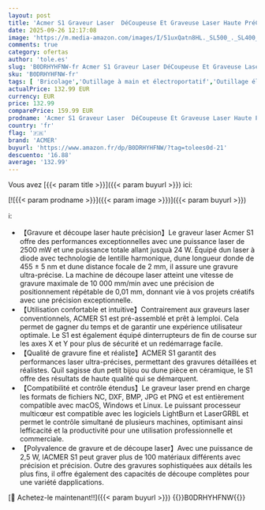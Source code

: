 ```yaml
---
layout: post
title: 'Acmer S1 Graveur Laser  DéCoupeuse Et Graveuse Laser Haute PréCision 2500 MW  Surface De Travail Portable 130 X 130 MM Convient Au Bois Et à L Acrylique Foncé  Machine De Gravure Laser DIY'
date: 2025-09-26 12:17:08
image: 'https://m.media-amazon.com/images/I/51uxQatn8HL._SL500_._SL400_.jpg'
comments: true
category: ofertas
author: 'tole.es'
slug: 'B0DRHYHFNW-fr Acmer S1 Graveur Laser DéCoupeuse Et Graveuse Laser Haute...'
sku: 'B0DRHYHFNW-fr'
tags: [ 'Bricolage','Outillage à main et électroportatif','Outillage électroportatif','Outils de gravure','acmer','🇫🇷', ]
actualPrice: 132.99 EUR
currency: EUR
price: 132.99
comparePrice: 159.99 EUR
prodname: 'Acmer S1 Graveur Laser  DéCoupeuse Et Graveuse Laser Haute PréCision 2500 MW  Surface De Travail Portable 130 X 130 MM Convient Au Bois Et à L Acrylique Foncé  Machine De Gravure Laser DIY'
country: 'fr'
flag: '🇫🇷'
brand: 'ACMER'
buyurl: 'https://www.amazon.fr/dp/B0DRHYHFNW/?tag=tolees0d-21'
descuento: '16.88'
average: '132.99'
---
```


Vous avez [{{< param title >}}]({{< param buyurl >}}) ici:

[![{{< param prodname >}}]({{< param image >}})]({{< param buyurl >}})

ℹ️:

- 【Gravure et découpe laser haute précision】Le graveur laser Acmer S1 offre des performances exceptionnelles avec une puissance laser de 2500 mW et une puissance totale allant jusquà 24 W. Équipé dun laser à diode avec technologie de lentille harmonique, dune longueur donde de 455 ± 5 nm et dune distance focale de 2 mm, il assure une gravure ultra-précise. La machine de découpe laser atteint une vitesse de gravure maximale de 10 000 mm/min avec une précision de positionnement répétable de 0,01 mm, donnant vie à vos projets créatifs avec une précision exceptionnelle.
- 【Utilisation confortable et intuitive】Contrairement aux graveurs laser conventionnels, ACMER S1 est pré-assemblé et prêt à lemploi. Cela permet de gagner du temps et de garantir une expérience utilisateur optimale. Le S1 est également équipé dinterrupteurs de fin de course sur les axes X et Y pour plus de sécurité et un redémarrage facile.
- 【Qualité de gravure fine et réaliste】ACMER S1 garantit des performances laser ultra-précises, permettant des gravures détaillées et réalistes. Quil sagisse dun petit bijou ou dune pièce en céramique, le S1 offre des résultats de haute qualité qui se démarquent.
- 【Compatibilité et contrôle étendus】Le graveur laser prend en charge les formats de fichiers NC, DXF, BMP, JPG et PNG et est entièrement compatible avec macOS, Windows et Linux. Le puissant processeur multicœur est compatible avec les logiciels LightBurn et LaserGRBL et permet le contrôle simultané de plusieurs machines, optimisant ainsi lefficacité et la productivité pour une utilisation professionnelle et commerciale.
- 【Polyvalence de gravure et de découpe laser】Avec une puissance de 2,5 W, lACMER S1 peut graver plus de 100 matériaux différents avec précision et précision. Outre des gravures sophistiquées aux détails les plus fins, il offre également des capacités de découpe complètes pour une variété dapplications.

[🛒 Achetez-le maintenant!!]({{< param buyurl >}})
{{<world>}}B0DRHYHFNW{{</world>}}
